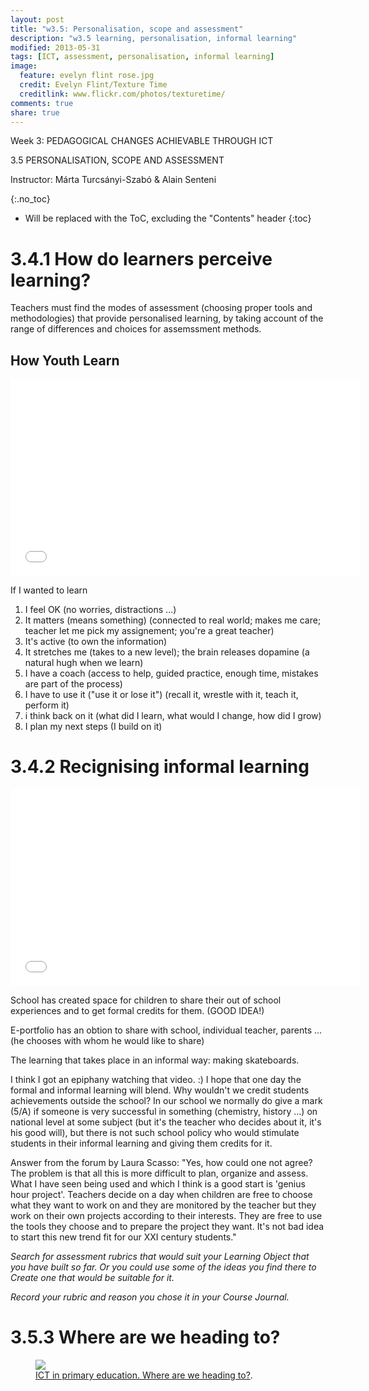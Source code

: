 ```yaml
---
layout: post
title: "w3.5: Personalisation, scope and assessment"
description: "w3.5 learning, personalisation, informal learning"
modified: 2013-05-31
tags: [ICT, assessment, personalisation, informal learning]
image:
  feature: evelyn flint rose.jpg
  credit: Evelyn Flint/Texture Time
  creditlink: www.flickr.com/photos/texturetime/
comments: true
share: true
---
```


Week 3: PEDAGOGICAL CHANGES ACHIEVABLE THROUGH ICT

3.5 PERSONALISATION, SCOPE AND ASSESSMENT

Instructor: Márta Turcsányi-Szabó & Alain Senteni

{:.no_toc}

* Will be replaced with the ToC, excluding the "Contents" header
{:toc}

# 3.4.1 How do learners perceive learning?

Teachers must find the modes of assessment (choosing proper tools and methodologies) that provide personalised learning, by taking account of the range of differences and choices for assemssment methods.

## How Youth Learn

<iframe width="560" height="315" src="//www.youtube.com/embed/v=p_BskcXTqpM" frameborder="0"> </iframe>

If I wanted to learn
1. I feel OK (no worries, distractions ...)
2. It matters (means something) (connected to real world; makes me care; teacher let me pick my assignement; you're a great teacher)
3. It's active (to own the information)
4. It stretches me (takes to a new level); the brain releases dopamine (a natural hugh when we learn)
5. I have a coach (access to help, guided practice, enough time, mistakes are part of the process)
6. I have to use it ("use it or lose it") (recall it, wrestle with it, teach it, perform it)
7. i think back on it (what did I learn, what would I change, how did I grow)
8. I plan my next steps (I build on it)

# 3.4.2 Recignising informal learning

<iframe width="560" height="315" src="//www.youtube.com/embed/v=V8lHC6zbv5c" frameborder="0"> </iframe>

School has created space for children to share their out of school experiences and to get formal credits for them. (GOOD IDEA!)

E-portfolio has an obtion to share with school, individual teacher, parents ... (he chooses with whom he would like to share)

The learning that takes place in an informal way: making skateboards.

I think I got an epiphany watching that video. :) I hope that one day the formal and informal learning will blend. Why wouldn't we credit students achievements outside the school? In our school we normally do give a mark (5/A) if someone is very successful in something (chemistry, history ...) on national level at some subject (but it's the teacher who decides about it, it's his good will), but there is not such school policy who would stimulate students in their informal learning and giving them credits for it.

Answer from the forum by Laura Scasso: "Yes, how could one not agree? The problem is that all this is more difficult to plan, organize and assess. What I have seen being used and which I think is a good start is 'genius hour project'. Teachers decide on a day when children are free to choose what they want to work on and they are monitored by the teacher but they work on their own projects according to their interests. They are free to use the tools they choose and to prepare the project they want.  It's not bad idea to start this new trend fit for our XXI century students."


*Search for assessment rubrics that would suit your Learning Object that you have built so far. Or you could use some of the ideas you find there to Create one that would be suitable for it.*

*Record your rubric and reason you chose it in your Course Journal.*

# 3.5.3 Where are we heading to?

<figure>
  <img src="{{ site.url }}/images/nmc predictions.PNG">
  <figcaption><a href="http://matchsz.inf.elte.hu/CIEL/NMC_K12.html">ICT in primary education. Where are we heading to?</a>.</figcaption>
</figure>

